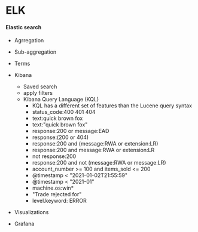 # ELK

#### Elastic search
  - Agrregation
  - Sub-aggregation
  - Terms

- Kibana
  - Saved search
  - apply filters
  - Kibana Query Language (KQL)
    - KQL has a different set of features than the Lucene query syntax
    - status_code:400 401 404
    - text:quick brown fox
    - text:"quick brown fox"
    - response:200 or message:EAD
    - response:(200 or 404)
    - response:200 and (message:RWA or extension:LR)
    - response:200 and message:RWA or extension:LR
    - not response:200
    - response:200 and not (message:RWA or message:LR)
    - account_number >= 100 and items_sold <= 200
    - @timestamp < "2021-01-02T21:55:59" 
    - @timestamp < "2021-01"
    - machine.os:win*
    - "Trade rejected for"
    - level.keyword: ERROR


- Visualizations

- Grafana